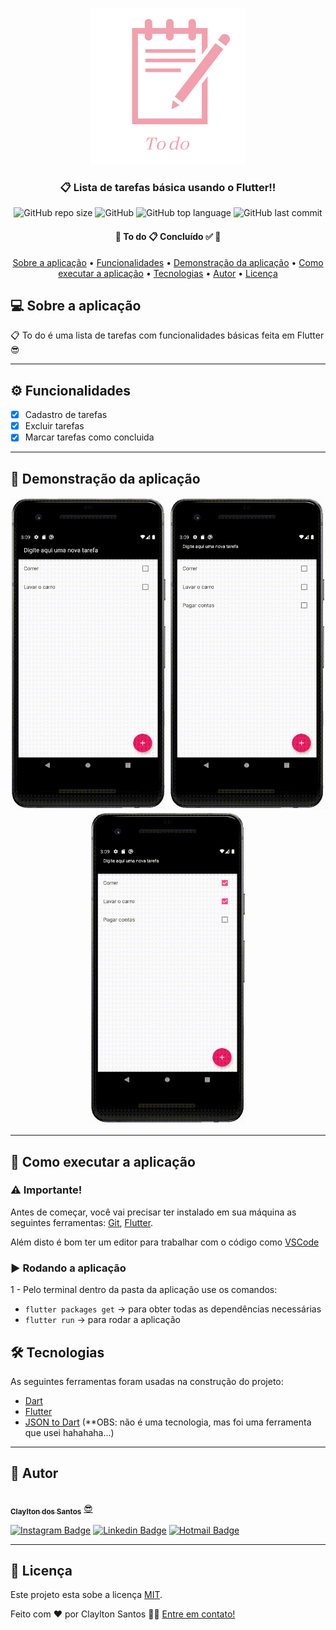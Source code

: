 <p align="center">
  <img src="https://github.com/claylton/to_do/blob/master/readme-elements/banner.png" height="250" width="250" alt="Unform" />
</p>

<h3 align="center">
  📋 Lista de tarefas básica usando o Flutter!!
</h3>

<div align="center">
  
 ![GitHub repo size](https://img.shields.io/github/repo-size/claylton/to_do)
 ![GitHub](https://img.shields.io/github/license/claylton/to_do)
 ![GitHub top language](https://img.shields.io/github/languages/top/claylton/to_do)
 ![GitHub last commit](https://img.shields.io/github/last-commit/claylton/to_do)

</div>

<h4 align="center"> 
	🚧  To do 📋 Concluído ✅ 🚧
</h4>

<p align="center">
 <a href="#-sobre-a-aplicação">Sobre a aplicação</a> •
 <a href="#-funcionalidades">Funcionalidades</a> • 
 <a href="#-demonstração-da-aplicação">Demonstração da aplicação</a> • 
 <a href="#-como-executar-a-aplicação">Como executar a aplicação</a> • 
 <a href="#-tecnologias">Tecnologias</a> •
 <a href="#-autor">Autor</a> •
 <a href="#-licença">Licença</a>
</p>

## 💻 Sobre a aplicação
📋 To do é uma lista de tarefas com funcionalidades básicas feita em Flutter 😎

---

## ⚙️ Funcionalidades
- [x] Cadastro de tarefas
- [x] Excluir tarefas
- [x] Marcar tarefas como concluida

---

## 📱 Demonstração da aplicação
<p align="center">
  <img alt="Demo on Netlify" src="https://github.com/claylton/to_do/blob/master/readme-elements/Adicionar.gif" height="500" width="250">
  <img alt="Demo on Netlify" src="https://github.com/claylton/to_do/blob/master/readme-elements/Concluir.gif" height="500" width="250">
  <img alt="Demo on Netlify" src="https://github.com/claylton/to_do/blob/master/readme-elements/Remover.gif" height="500" width="250">
</p>

---

## 🚀 Como executar a aplicação

### ⚠️ Importante!
Antes de começar, você vai precisar ter instalado em sua máquina as seguintes ferramentas:
[Git](https://git-scm.com), [Flutter](https://flutter.dev). 

Além disto é bom ter um editor para trabalhar com o código como [VSCode](https://code.visualstudio.com)

### ▶️ Rodando a aplicação
1 - Pelo terminal dentro da pasta da aplicação use os comandos: 
-	```flutter packages get``` -> para obter todas as dependências necessárias
-	```flutter run``` -> para rodar a aplicação

## 🛠 Tecnologias

As seguintes ferramentas foram usadas na construção do projeto:

- [Dart](https://dart.dev)
- [Flutter](https://flutter.dev)
- [JSON to Dart](https://javiercbk.github.io/json_to_dart/) (**OBS: não é uma tecnologia, mas foi uma ferramenta que usei hahahaha...)

---

## 🦸 Autor

<a href="https://github.com/claylton">
 <img style="border-radius: 50%;" src="https://avatars0.githubusercontent.com/u/48772089?s=400&u=0a38d33b4b0078a8c02e481fdc4dc5535498000f&v=4" width="100px;" alt=""/>
 <br />
 <sub><b>Claylton dos Santos</b></sub></a> <a href="https://github.com/claylton" title="Claylton">😎</a>

[![Instagram Badge](https://img.shields.io/badge/Clayltonsp-E4405F?style=flat-square&logo=instagram&logoColor=white)](https://www.instagram.com/clayltonsp/) 
[![Linkedin Badge](https://img.shields.io/badge/-Claylton-blue?style=flat-square&logo=Linkedin&logoColor=white&link=https://www.linkedin.com/in/claylton-dos-santos-97816a150/)](https://www.linkedin.com/in/claylton-dos-santos-97816a150/) 
[![Hotmail Badge](https://img.shields.io/badge/-clayltonsp@hotmail.com-0078D4?style=flat-square&logo=microsoft-outlook&logoColor=white&logoColor=white&link=mailto:clayltonsp@hotmail.com)](mailto:clayltonsp@hotmail.com)

---

## 📝 Licença

Este projeto esta sobe a licença [MIT](./LICENSE).

Feito com ❤️ por Claylton Santos 👋🏽 [Entre em contato!](https://www.linkedin.com/in/claylton-dos-santos-97816a150/)

